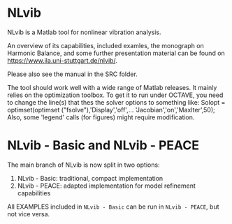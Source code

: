# NLvib
NLvib is a Matlab tool for nonlinear vibration analysis.

An overview of its capabilities, included examles, the monograph on Harmonic Balance, and some further presentation material can be found on https://www.ila.uni-stuttgart.de/nlvib/.

Please also see the manual in the SRC folder.

The tool should work well with a wide range of Matlab releases. It mainly relies on the optimization toolbox.
To get it to run under OCTAVE, you need to change the line(s) that thes the solver options to something like:
   Solopt = optimset(optimset ("fsolve"),'Display','off',... 'Jacobian','on','MaxIter',50);
Also, some 'legend' calls (for figures) might require modification.

# NLvib - Basic and NLvib - PEACE 
The main branch of NLvib is now split in two options:
1. NLvib - Basic: traditional, compact implementation
2. NLvib - PEACE: adapted implementation for model refinement capabilities

All EXAMPLES included in `NLvib - Basic` can be run in `NLvib - PEACE`, but not vice versa.
